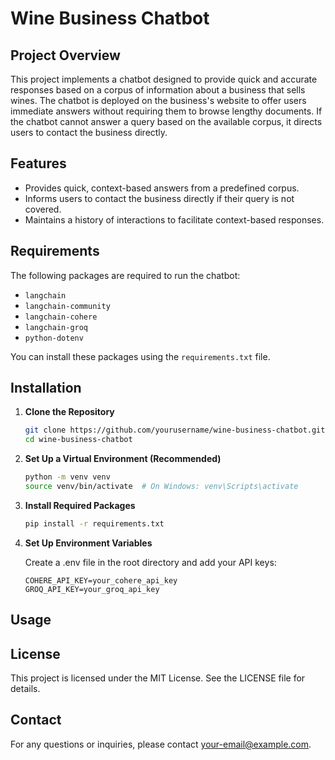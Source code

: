 # Wine Business Chatbot

## Project Overview

This project implements a chatbot designed to provide quick and accurate responses based on a corpus of information about a business that sells wines. The chatbot is deployed on the business's website to offer users immediate answers without requiring them to browse lengthy documents. If the chatbot cannot answer a query based on the available corpus, it directs users to contact the business directly.

## Features

- Provides quick, context-based answers from a predefined corpus.
- Informs users to contact the business directly if their query is not covered.
- Maintains a history of interactions to facilitate context-based responses.

## Requirements

The following packages are required to run the chatbot:

- `langchain`
- `langchain-community`
- `langchain-cohere`
- `langchain-groq`
- `python-dotenv`

You can install these packages using the `requirements.txt` file.

## Installation

1. **Clone the Repository**

   ```bash
   git clone https://github.com/yourusername/wine-business-chatbot.git
   cd wine-business-chatbot
   ```

2. **Set Up a Virtual Environment (Recommended)**

    ```bash
    python -m venv venv
    source venv/bin/activate  # On Windows: venv\Scripts\activate
    ```

3. **Install Required Packages**

    ```bash
    pip install -r requirements.txt
    ```

4. **Set Up Environment Variables**

    Create a .env file in the root directory and add your API keys:

    ```env
    COHERE_API_KEY=your_cohere_api_key
    GROQ_API_KEY=your_groq_api_key
    ```

## Usage

## License

This project is licensed under the MIT License. See the LICENSE file for details.

## Contact

For any questions or inquiries, please contact your-email@example.com.